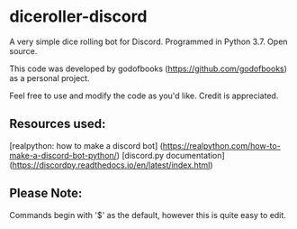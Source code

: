 # diceroller-discord
A very simple dice rolling bot for Discord. Programmed in Python 3.7. Open source. 

This code was developed by godofbooks (https://github.com/godofbooks) as a personal project.

Feel free to use and modify the code as you'd like. Credit is appreciated.


## Resources used:
[realpython: how to make a discord bot] (https://realpython.com/how-to-make-a-discord-bot-python/)
[discord.py documentation] (https://discordpy.readthedocs.io/en/latest/index.html)

## Please Note:
Commands begin with '$' as the default, however this is quite easy to edit. 
